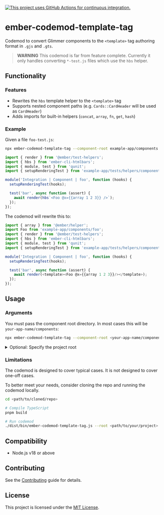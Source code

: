 [![This project uses GitHub Actions for continuous integration.](https://github.com/<your-github-handle>/<your-repo-name>/actions/workflows/ci.yml/badge.svg)](https://github.com/<your-github-handle>/<your-repo-name>/actions/workflows/ci.yml)

# ember-codemod-template-tag

Codemod to convert Glimmer components to the `<template>` tag authoring format in `.gjs` and `.gts`.

> **WARNING**
> This codemod is far from feature complete. Currently it only handles converting `*-test.js` files which use the `hbs` helper.

## Functionality

### Features

- Rewrites the `hbs` template helper to the `<template>` tag
- Supports nested component paths (e.g. `Cards::CardHeader` will be used as `CardHeader`)
- Adds imports for built-in helpers (`concat`, `array`, `fn`, `get`, `hash`)

### Example

Given a file `foo-test.js`:

```sh
npx ember-codemod-template-tag --component-root example-app/components
```

```js
import { render } from '@ember/test-helpers';
import { hbs } from 'ember-cli-htmlbars';
import { module, test } from 'qunit';
import { setupRenderingTest } from 'example-app/tests/helpers/component-test';

module('Integration | Component | foo', function (hooks) {
  setupRenderingTest(hooks);

  test('bar', async function (assert) {
    await render(hbs`<Foo @x={{array 1 2 3}} />`);
  });
});
```

The codemod will rewrite this to:

```js
import { array } from '@ember/helper';
import Foo from 'example-app/components/foo';
import { render } from '@ember/test-helpers';
import { hbs } from 'ember-cli-htmlbars';
import { module, test } from 'qunit';
import { setupRenderingTest } from 'example-app/tests/helpers/component-test';

module('Integration | Component | foo', function (hooks) {
  setupRenderingTest(hooks);

  test('bar', async function (assert) {
    await render(<template><Foo @x={{array 1 2 3}}/></template>);
  });
});

```


## Usage

### Arguments

You must pass the component root directory. In most cases this will be `your-app-name/components`:

```sh
npx ember-codemod-template-tag --component-root <your-app-name/components>
```

<details>

<summary>Optional: Specify the project root</summary>

Pass `--root` to run the codemod somewhere else (i.e. not in the current directory).

```sh
npx ember-codemod-template-tag --root <path/to/your/project>
```

</details>


### Limitations

The codemod is designed to cover typical cases. It is not designed to cover one-off cases.

To better meet your needs, consider cloning the repo and running the codemod locally.

```sh
cd <path/to/cloned/repo>

# Compile TypeScript
pnpm build

# Run codemod
./dist/bin/ember-codemod-template-tag.js --root <path/to/your/project>
```


## Compatibility

- Node.js v18 or above


## Contributing

See the [Contributing](CONTRIBUTING.md) guide for details.


## License

This project is licensed under the [MIT License](LICENSE.md).
